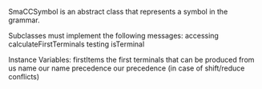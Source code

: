 SmaCCSymbol is an abstract class that represents a symbol in the grammar.

Subclasses must implement the following messages:
	accessing
		calculateFirstTerminals
	testing
		isTerminal

Instance Variables:
	firstItems	<Collection of: SmaCCTerminalSymbol>	the first terminals that can be produced from us
	name	<String>	our name
	precedence	<Integer>	our precedence (in case of shift/reduce conflicts)

